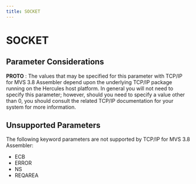 ```yaml
---
title: SOCKET
---
```


SOCKET
======

Parameter Considerations
------------------------

**PROTO**
:   The values that may be specified for this parameter with TCP/IP for
    MVS 3.8 Assembler depend upon the underlying TCP/IP package running
    on the Hercules host platform. In general you will not need to
    specify this parameter; however, should you need to specify a value
    other than 0, you should consult the related TCP/IP documentation
    for your system for more information.

Unsupported Parameters
----------------------

The following keyword parameters are not supported by TCP/IP for MVS 3.8
Assembler:

-   ECB
-   ERROR
-   NS
-   REQAREA
